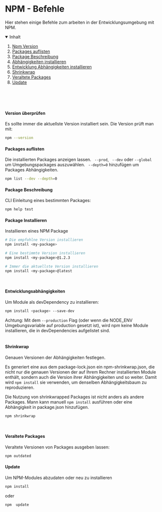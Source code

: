 # NPM - Befehle
Hier stehen einige Befehle zum arbeiten in der Entwicklungsumgebung mit NPM.

<!-- TABLE OF CONTENTS -->
<details open="open">
  <summary>Inhalt</summary>
  <ol>
    <li>
      <a href="#version-überprüfen">Npm Version</a>
    </li> 
      <li>
      <a href="#packages-auflisten">Packages auflisten</a>
    </li> 
     <li>
      <a href="#package-beschreibung">Package Beschreibung</a>
    </li> 
     <li>
      <a href="#package-installieren">Abhängigkeiten installieren</a>
    </li> 
    <li>
      <a href="#entwicklungsabhängigkeiten">Entwicklung Abhängigkeiten installieren</a>
       <li>
      <a href="#shrinkwrap">Shrinkwrap</a>
    </li>
    <li>
      <a href="#veraltete-packages" >Veraltete Packages</a>
    </li>
    <li>
      <a href="#update" >Update</a>
    </li>  
  </ol>
</details>

<br>
<br>
<br>

#### Version überprüfen
Es sollte immer die aktuellste Version installiert sein. Die Version prüft man mit:

```sh
npm --version
```

#### Packages auflisten
Die installierten Packages anzeigen lassen. ``` --prod```, ``` --dev``` oder ```--global``` um Umgebungspackages auszuwählen.
``` --depth=0``` hinzufügen um Packages Abhängigkeiten.

```sh
npm list --dev --depth=0
```

#### Package Beschreibung

CLI Einleitung eines bestimmten Packages:

```sh
npm help test
```


#### Package Installieren
Installieren eines NPM Package

```sh
# Die empfohlne Version installieren
npm install <my-package>

# Eine bestimmte Version installieren
npm install <my-package>@1.2.3

# Immer die aktuellste Version installieren
npm install <my-package>@latest
```

<br>

#### Entwicklungsabhängigkeiten

Um Module als devDependency zu installieren:

```sh
npm install <package> --save-dev
```

Achtung: Mit dem `--production`  Flag (oder wenn die NODE_ENV Umgebungsvariable auf production gesetzt ist), wird npm keine Module installieren, die in devDependencies aufgelistet sind. 
<br>
<br>
#### Shrinkwrap
Genauen Versionen der Abhängigkeiten festlegen.

Es generiert eine aus dem package-lock.json ein npm-shrinkwrap.json, die nicht nur die genauen Versionen der auf Ihrem Rechner installierten Module enthält, sondern auch die Version ihrer Abhängigkeiten und so weiter. Damit wird `npm install` sie verwenden, um denselben Abhängigkeitsbaum zu reproduzieren.

Die Nutzung von shrinkwrapped Packages ist nicht anders als andere Packages. Mann kann manuell ```npm install```  ausführen oder eine Abhängigkeit in package.json hinzufügen. 

```sh
npm shrinkwrap
```
<br>

#### Veraltete Packages

Veraltete Versionen von Packages ausgeben lassen:

```sh
npm outdated
```

#### Update

Um NPM-Modules abzudaten oder neu zu installieren

```sh
npm install
```

oder 

```sh
npm  update
```

